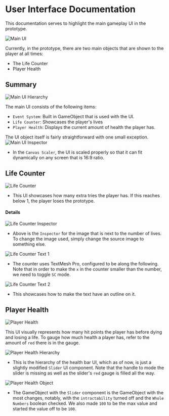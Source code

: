 # User Interface Documentation
This documentation serves to highlight the main gameplay UI in the prototype.

![Main UI](images/MainUI_SecondScreen.png)

Currently, in the prototype, there are two main objects that are shown to the player at all times:
- The Life Counter
- Player Health

## Summary
![Main UI Hierarchy](images/MainUI_Hierarchy.png)

The main UI consists of the following items:
- `Event System`: Built in GameObject that is used with the UI.
- `Life Counter`: Showcases the player's lives
- `Player Health`: Displays the current amount of health the player has.

The UI object itself is fairly straightforward with one small exception.
![Main UI Inspector](images/MainUI_Object.png)
- In the `Canvas Scaler`, the UI is scaled properly so that it can fit dynamically on any screen that is 16:9 ratio.

## Life Counter
![Life Counter](images/LifeCounter.png)
- This UI showcases how many extra tries the player has. If this reaches below 1, the player loses the prototype.

#### Details
![Life Counter Inspector](images/LifeCounter_Image.png)
- Above is the `Inspector` for the image that is next to the number of lives. To change the image used, simply change the source image to something else.


![Life Counter Text 1](images/LifeCounter_Text.png)
- The counter uses TextMesh Pro, configured to be along the following. Note that in order to make the `x` in the counter smaller than the number, we need to toggle `SC` mode.

![Life Counter Text 2](images/LifeCounter_Text2.png)
- This showcases how to make the text have an outline on it.

## Player Health
![Player Health](images/HealthBar.png)

This UI visually represents how many hit points the player has before dying and losing a life. To gauge how much health a player has, refer to the amount of `red` there is in the gauge.

![Player Health Hierarchy](images/HealthBar_Hierarchy.png)

- This is the hierarchy of the health bar UI, which as of now, is just a slightly modified `Slider` UI component. Note that the handle to mode the slider is missing as well as the slider's `red` gauge is filled all the way.

![Player Health Object](images/HealthBar_Object.png)

- The GameObject with the `Slider` component is the GameObject with the most changes, notably, with the `intractability` turned off and the `Whole Numbers` boolean checked. We also made `100` to be the max value and started the value off to be `100`.
